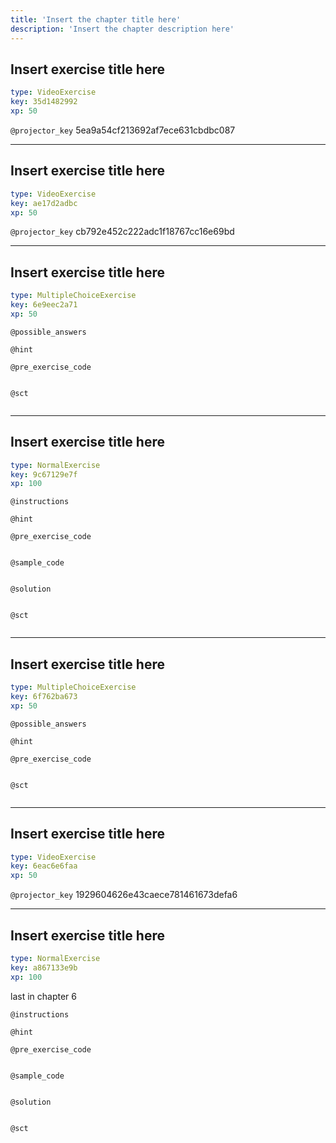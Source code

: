```yaml
---
title: 'Insert the chapter title here'
description: 'Insert the chapter description here'
---
```


## Insert exercise title here

```yaml
type: VideoExercise
key: 35d1482992
xp: 50
```

`@projector_key`
5ea9a54cf213692af7ece631cbdbc087

---

## Insert exercise title here

```yaml
type: VideoExercise
key: ae17d2adbc
xp: 50
```

`@projector_key`
cb792e452c222adc1f18767cc16e69bd

---

## Insert exercise title here

```yaml
type: MultipleChoiceExercise
key: 6e9eec2a71
xp: 50
```



`@possible_answers`


`@hint`


`@pre_exercise_code`
```{python}

```

`@sct`
```{python}

```

---

## Insert exercise title here

```yaml
type: NormalExercise
key: 9c67129e7f
xp: 100
```



`@instructions`


`@hint`


`@pre_exercise_code`
```{python}

```

`@sample_code`
```{python}

```

`@solution`
```{python}

```

`@sct`
```{python}

```

---

## Insert exercise title here

```yaml
type: MultipleChoiceExercise
key: 6f762ba673
xp: 50
```



`@possible_answers`


`@hint`


`@pre_exercise_code`
```{python}

```

`@sct`
```{python}

```

---

## Insert exercise title here

```yaml
type: VideoExercise
key: 6eac6e6faa
xp: 50
```

`@projector_key`
1929604626e43caece781461673defa6

---

## Insert exercise title here

```yaml
type: NormalExercise
key: a867133e9b
xp: 100
```

last in chapter 6

`@instructions`


`@hint`


`@pre_exercise_code`
```{python}

```

`@sample_code`
```{python}

```

`@solution`
```{python}

```

`@sct`
```{python}

```
